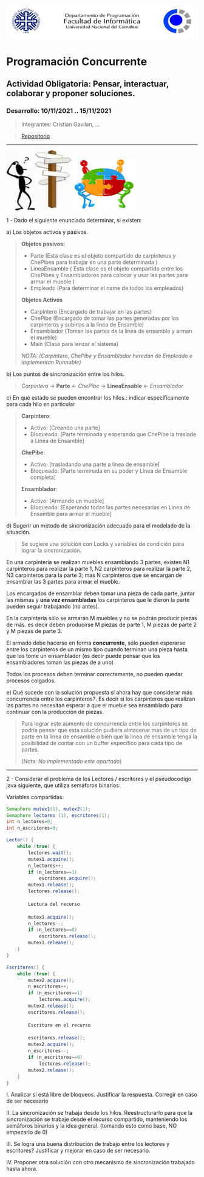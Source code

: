 ![title](/assets/001.png "Uncoma")

# **Programación Concurrente**

## **Actividad Obligatoria: Pensar, interactuar, colaborar y proponer soluciones.**

### **Desarrollo: 10/11/2021 .. 15/11/2021**

> Integrantes: Cristian Gavilan, ...

> [Repositorio](https://github.com/cristiangavilan/PC-ActO03)

---

![002](/assets/002.png "Pensar") ![003](/assets/003.png "Colaborar")

1 - Dado el siguiente enunciado determinar, si existen:

a) Los objetos activos y pasivos.

> **Objetos pasivos:**
>
> - Parte (Esta clase es el objeto compartido de carpinteros y ChePibes para trabajar en una parte determinada )
> - LineaEnsamble ( Esta clase es el objeto compartido entre los ChePibes y Ensambladores para colocar y usar las partes para armar el mueble )
> - Empleado (Para determinar el name de todos los empleados)
>
> **Objetos Activos**
>
> - Carpintero (Encargado de trabajar en las partes)
> - ChePibe (Encargado de tomar las partes generadas por los carpinteros y subirlas a la linea de Ensamble)
> - Ensamblador (Toman las partes de la linea de ensamble y arman el mueble)
> - Main (Clase para lanzar el sistema)
>
> _NOTA: (Carpintero, ChePibe y Ensamblador heredan de Empleado e implementan Runnable)_

b) Los puntos de sincronización entre los hilos.

> _Carpintero_ -> **Parte** <- _ChePibe_ -> **LineaEnsable** <- _Ensamblador_

c) En qué estado se pueden encontrar los hilos.: indicar específicamente para cada hilo en particular

> **Carpintero**:
>
> - Activo: [Creando una parte]
> - Bloqueado: [Parte terminada y esperando que ChePibe la traslade a Linea de Ensamble]
>
> **ChePibe**:
>
> - Activo: [trasladando una parte a linea de ensamble]
> - Bloqueado: [Parte terminada en su poder y Linea de Ensamble completa]
>
> **Ensamblador**:
>
> - Activo: [Armando un mueble]
> - Bloqueado: [Esperando todas las partes necesarias en Linea de Ensamble para armar el mueble]

d) Sugerir un método de sincronización adecuado para el modelado de la situación.

> Se sugiere una solución con Locks y variables de condición para lograr la sincronización.

En una carpintería se realizan muebles ensamblando 3 partes, existen N1 carpinteros para realizar la parte 1, N2 carpinteros para realizar la parte 2, N3 carpinteros para la parte 3; mas N carpinteros que se encargan de ensamblar las 3 partes para armar el mueble.

Los encargados de ensamblar deben tomar una pieza de cada parte, juntar las mismas y **una vez ensambladas** los carpinteros que le dieron la parte pueden seguir trabajando (no antes).

En la carpintería sólo se armarán M muebles y no se podrán producir piezas de más. es decir deben producirse M piezas de parte 1, M piezas de parte 2 y M piezas de parte 3.

El armado debe hacerse en forma **concurrente**, sólo pueden esperarse entre los carpinteros de un mismo tipo cuando terminan una pieza hasta que los tome un ensamblador (es decir puede pensar que los ensambladores toman las piezas de a uno)

Todos los procesos deben terminar correctamente, no pueden quedar procesos colgados.

e) Qué sucede con la solución propuesta si ahora hay que considerar más concurrencia entre los carpinteros?. Es decir si los carpinteros que realizan las partes no necesitan esperar a que el mueble sea ensamblado para continuar con la producción de piezas.

> Para lograr este aumento de concurrencia entre los carpinteros se podría pensar que esta solución pudiera almacenar mas de un tipo de parte en la linea de ensamble o bien que la linea de ensamble tenga la posibilidad de contar con un buffer específico para cada tipo de partes.
>
> (Nota: _No implementado este apartado_)

---

2 - Considerar el problema de los Lectores / escritores y el pseudocodigo java siguiente, que utiliza semáforos binarios:

Variables compartidas:

```java
Semaphore mutex1(1), mutex2(1);
Semaphore lectores (1), escritores(1);
int n_lectores=0;
int n_escritores=0;
```

```java
Lector() {
    while (true) {
        lectores.wait();
        mutex1.acquire();
        n_lectores++;
        if (n_lectores==1)
            escritores.acquire();
        mutex1.release();
        lectores.release();

        Lectura del recurso

        mutex1.acquire();
        n_lectores--;
        if (n_lectores==0)
            escritores.release();
        mutex1.release();
    }
}
```

```java
Escritores() {
    while (true) {
        mutex2.acquire();
        n_escritores++;
        if (n_escritores==1)
            lectores.acquire();
        mutex2.release();
        escritores.release();

        Escritura en el recurso

        escritores.release();
        mutex2.acquire();
        n_escritores--;
        if (n_escritores==0)
            lectores.release();
        mutex2.release();
    }
}

```

I. Analizar si está libre de bloqueos. Justificar la respuesta. Corregir en caso de ser necesario

II. La sincronización se trabaja desde los hilos. Reestructurarlo para que la sincronización se trabaje desde el recurso compartido, manteniendo los semáforos binarios y la idea general. (tomando esto como base, NO empezarlo de 0)

III. Se logra una buena distribución de trabajo entre los lectores y escritores? Justificar y mejorar en caso de ser necesario.

IV. Proponer otra solución con otro mecanismo de sincronización trabajado hasta ahora.
